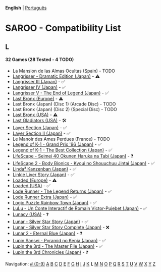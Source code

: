 **English** | [Português](../pt-br/L.md)

# SAROO - Compatibility List

## L

#### 32 Games (28 Tested - 4 TODO)

- La Mansion de las Almas Ocultas (Spain) - TODO
- [Langrisser - Dramatic Edition (Japan)](../../../Regions/Retails/Japan/T-2507G/01/README.md) - :warning:
- [Langrisser III (Japan)](../../../Regions/Retails/Japan/T-2502G/01/README.md) - :white_check_mark:
- [Langrisser IV (Japan)](../../../Regions/Retails/Japan/T-2505G/01/README.md) - :white_check_mark:
- [Langrisser V - The End of Legend (Japan)](../../../Regions/Retails/Japan/T-2509G/01/README.md) - :white_check_mark:
- [Last Bronx (Europe)](../../../Regions/Retails/Europe/MK-81078/01/README.md) - :warning:
- Last Bronx (Japan) (Disc 1) (Arcade Disc) - TODO
- Last Bronx (Japan) (Disc 2) (Special Disc) - TODO
- [Last Bronx (USA)](../../../Regions/Retails/USA/MK-81078/01/README.md) - :warning:
- [Last Gladiators (USA)](../../../Regions/Retails/USA/T-4804H/01/README.md) - :hammer_and_wrench:
- [Layer Section (Japan)](../../../Regions/Retails/Japan/T-1101G/01/README.md) - :white_check_mark:
- [Layer Section II (Japan)](../../../Regions/Retails/Japan/T-26409G/01/README.md) - :white_check_mark:
- Le Manoir des Ames Perdues (France) - TODO
- [Legend of K-1 - Grand Prix '96 (Japan)](../../../Regions/Retails/Japan/T-7503G/01/README.md) - :white_check_mark:
- [Legend of K-1 - The Best Collection (Japan)](../../../Regions/Retails/Japan/T-7501G/01/README.md) - :white_check_mark:
- [LifeScape - Seimei 40 Okunen Haruka na Tabi (Japan)](../../../Regions/Retails/Japan/T-26405G/01/README.md) - :question:
- [LifeScape 2 - Body Bionics - Kyoui no Shouuchuu Jintai (Japan)](../../../Regions/Retails/Japan/T-26411G/01/README.md) - :white_check_mark:
- [Linda³ Kanzenban (Japan)](../../../Regions/Retails/Japan/T-2112G/01/README.md) - :white_check_mark:
- [Linkle Liver Story (Japan)](../../../Regions/Retails/Japan/GS-9055/01/README.md) - :white_check_mark:
- [Loaded (Europe)](../../../Regions/Retails/Europe/T-12301H/01/README.md) - :warning:
- [Loaded (USA)](../../../Regions/Retails/USA/T-12519H/01/README.md) - :white_check_mark:
- [Lode Runner - The Legend Returns (Japan)](../../../Regions/Retails/Japan/T-25101G/01/README.md) - :white_check_mark:
- [Lode Runner Extra (Japan)](../../../Regions/Retails/Japan/T-25103G/01/README.md) - :white_check_mark:
- [Logic Puzzle Rainbow Town (Japan)](../../../Regions/Retails/Japan/T-4303G/01/README.md) - :white_check_mark:
- [LuLu - Un Conte Interactif de Romain Victor-Pujebet (Japan)](../../../Regions/Retails/Japan/GS-9118/01/README.md) - :white_check_mark:
- [Lunacy (USA)](../../../Regions/Retails/USA/T-14403H/01/README.md) - :question:
- [Lunar - Silver Star Story (Japan)](../../../Regions/Retails/Japan/T-27901G/01/README.md) - :white_check_mark:
- [Lunar - Silver Star Story Complete (Japan)](../../../Regions/Retails/Japan/T-27904G/01/README.md) - :x:
- [Lunar 2 - Eternal Blue (Japan)](../../../Regions/Retails/Japan/T-27906G/01/README.md) - :question:
- [Lupin Sansei - Pyramid no Kenja (Japan)](../../../Regions/Retails/Japan/T-2004G/01/README.md) - :white_check_mark:
- [Lupin the 3rd - The Master File (Japan)](../../../Regions/Retails/Japan/T-18801G/01/README.md) - :white_check_mark:
- [Lupin the 3rd Chronicles (Japan)](../../../Regions/Retails/Japan/T-18804G/01/README.md) - :question:

Navigation:
[# (0-9)](./09.md) [A](./A.md) [B](./B.md) [C](./C.md) [D](./D.md) [E](./E.md) [F](./F.md) [G](./G.md) [H](./H.md) [I](./I.md) [J](./J.md) [K](./K.md) **L** [M](./M.md) [N](./N.md) [O](./O.md) [P](./P.md) [Q](./Q.md) [R](./R.md) [S](./S.md) [T](./T.md) [U](./U.md) [V](./V.md) [W](./W.md) [X](./X.md) [Y](./Y.md) [Z](./Z.md)
